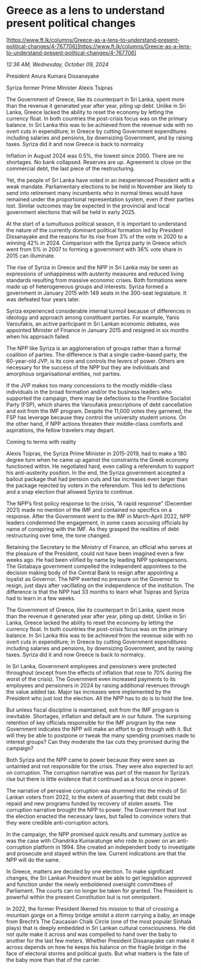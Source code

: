 # Greece as a lens to understand present political changes

[https://www.ft.lk/columns/Greece-as-a-lens-to-understand-present-political-changes/4-767706](https://www.ft.lk/columns/Greece-as-a-lens-to-understand-present-political-changes/4-767706)

*12:36 AM, Wednesday, October 09, 2024*

President Anura Kumara Dissanayake

Syriza former Prime Minister Alexis Tsipras

The Government of Greece, like its counterpart in Sri Lanka, spent more than the revenue it generated year after year, piling up debt. Unlike in Sri Lanka, Greece lacked the ability to reset the economy by letting the currency float. In both countries the post-crisis focus was on the primary balance. In Sri Lanka this was to be achieved from the revenue side with no overt cuts in expenditure; in Greece by cutting Government expenditures including salaries and pensions, by downsizing Government, and by raising taxes. Syriza did it and now Greece is back to normalcy

Inflation in August 2024 was 0.5%, the lowest since 2000. There are no shortages. No bank collapsed. Reserves are up. Agreement is close on the commercial debt, the last piece of the restructuring.

Yet, the people of Sri Lanka have voted in an inexperienced President with a weak mandate. Parliamentary elections to be held in November are likely to send into retirement many incumbents who in normal times would have remained under the proportional representation system, even if their parties lost. Similar outcomes may be expected in the provincial and local government elections that will be held in early 2025.

At the start of a tumultuous political season, it is important to understand the nature of the currently dominant political formation led by President Dissanayake and the reasons for its rise from 3% of the vote in 2020 to a winning 42% in 2024. Comparison with the Syriza party in Greece which went from 5% in 2007 to forming a government with 36% vote share in 2015 can illuminate.

The rise of Syriza in Greece and the NPP in Sri Lanka may be seen as expressions of unhappiness with austerity measures and reduced living standards resulting from massive economic crises. Both formations were made up of heterogeneous groups and interests. Syriza formed a government in January 2015 with 149 seats in the 300-seat legislature. It was defeated four years later.

Syriza experienced considerable internal turmoil because of differences in ideology and approach among constituent parties. For example, Yanis Varoufakis, an active participant in Sri Lankan economic debates, was appointed Minister of Finance in January 2015 and resigned in six months when his approach failed.

The NPP like Syriza is an agglomeration of groups rather than a formal coalition of parties. The difference is that a single cadre-based party, the 60-year-old JVP, is its core and controls the levers of power. Others are necessary for the success of the NPP but they are individuals and amorphous organisational entities, not parties.

If the JVP makes too many concessions to the mostly middle-class individuals in the broad formation and/or the business leaders who supported the campaign, there may be defections to the Frontline Socialist Party (FSP), which shares the Varoufakis prescriptions of debt cancellation and exit from the IMF program. Despite the 11,000 votes they garnered, the FSP has leverage because they control the university student unions. On the other hand, if NPP actions threaten their middle-class comforts and aspirations, the fellow travelers may depart.

Coming to terms with reality

Alexis Tsipras, the Syriza Prime Minister in 2015-2019, had to make a 180 degree turn when he came up against the constraints the Greek economy functioned within. He negotiated hard, even calling a referendum to support his anti-austerity position. In the end, the Syriza government accepted a bailout package that had pension cuts and tax increases even larger than the package rejected by voters in the referendum. This led to defections and a snap election that allowed Syriza to continue.

The NPP’s first policy response to the crisis, “A rapid response” (December 2021) made no mention of the IMF and contained no specifics on a response. After the Government went to the IMF in March-April 2022, NPP leaders condemned the engagement, in some cases accusing officials by name of conspiring with the IMF. As they grasped the realities of debt restructuring over time, the tone changed.

Retaining the Secretary to the Ministry of Finance, an official who serves at the pleasure of the President, could not have been imagined even a few weeks ago. He had been vilified by name by leading NPP spokespersons. The Gotabaya government compelled the independent appointees to the decision making body of the Central Bank to resign after appointing a loyalist as Governor. The NPP exerted no pressure on the Governor to resign, just days after vacillating on the independence of the institution. The difference is that the NPP had 33 months to learn what Tsipras and Syriza had to learn in a few weeks.

The Government of Greece, like its counterpart in Sri Lanka, spent more than the revenue it generated year after year, piling up debt. Unlike in Sri Lanka, Greece lacked the ability to reset the economy by letting the currency float. In both countries the post-crisis focus was on the primary balance. In Sri Lanka this was to be achieved from the revenue side with no overt cuts in expenditure; in Greece by cutting Government expenditures including salaries and pensions, by downsizing Government, and by raising taxes. Syriza did it and now Greece is back to normalcy.

In Sri Lanka, Government employees and pensioners were protected throughout (except from the effects of inflation that rose to 70% during the worst of the crisis). The Government even increased payments to its employees and pensioners in 2024 by raising additional revenues through the value added tax. Major tax increases were implemented by the President who just lost the election. All the NPP has to do is to hold the line.

But unless fiscal discipline is maintained, exit from the IMF program is inevitable. Shortages, inflation and default are in our future. The surprising retention of key officials responsible for the IMF program by the new Government indicates the NPP will make an effort to go through with it. But will they be able to postpone or tweak the many spending promises made to interest groups? Can they moderate the tax cuts they promised during the campaign?

Both Syriza and the NPP came to power because they were seen as untainted and not responsible for the crisis. They were also expected to act on corruption. The corruption narrative was part of the reason for Syriza’s rise but there is little evidence that it continued as a focus once in power.

The narrative of pervasive corruption was drummed into the minds of Sri Lankan voters from 2022, to the extent of asserting that debt could be repaid and new programs funded by recovery of stolen assets. The corruption narrative brought the NPP to power. The Government that lost the election enacted the necessary laws, but failed to convince voters that they were credible anti-corruption actors.

In the campaign, the NPP promised quick results and summary justice as was the case with Chandrika Kumaratunge who rode to power on an anti-corruption platform in 1994. She created an independent body to investigate and prosecute and stayed within the law. Current indications are that the NPP will do the same.

In Greece, matters are decided by one election. To make significant changes, the Sri Lankan President must be able to get legislation approved and function under the newly emboldened oversight committees of Parliament. The courts can no longer be taken for granted. The President is powerful within the present Constitution but is not omnipotent.

In 2022, the former President likened his mission to that of crossing a mountain gorge on a flimsy bridge amidst a storm carrying a baby, an image from Brecht’s The Caucasian Chalk Circle (one of the most popular Sinhala plays) that is deeply embedded in Sri Lankan cultural consciousness. He did not quite make it across and was compelled to hand over the baby to another for the last few meters. Whether President Dissanayake can make it across depends on how he keeps his balance on the fragile bridge in the face of electoral storms and political gusts. But what matters is the fate of the baby more than that of the carrier.

